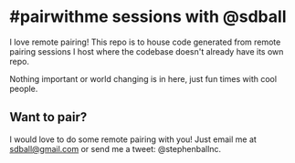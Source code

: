 # #pairwithme sessions with @sdball

I love remote pairing! This repo is to house code generated from remote
pairing sessions I host where the codebase doesn't already have its own repo.

Nothing important or world changing is in here, just fun times with cool
people.

## Want to pair?

I would love to do some remote pairing with you! Just email me at
sdball@gmail.com or send me a tweet: @stephenballnc.

